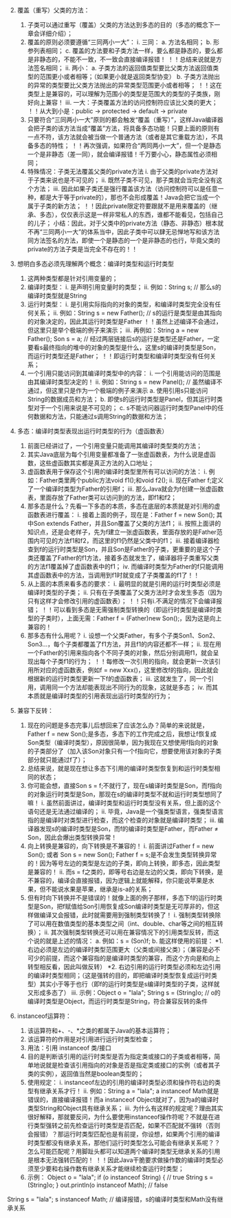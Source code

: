 2. 覆盖（重写）父类的方法：
    1) 子类可以通过重写（覆盖）父类的方法达到多态的目的（多态的概念下一章会详细介绍）；
    2) 覆盖的原则必须要遵循“三同两小一大”：
         i. 三同：
            a. 方法名相同；
            b. 形参列表相同；
            c. 覆盖的方法要和子类方法一样，要么都是静态的，要么都是非静态的，不能不一致，不一致会直接编译报错！
！！总结来说就是方法签名相同；
         ii. 两小：
            a. 子类方法的返回值类型要比父类方法返回值类型的范围更小或者相等；（如果更小就是返回类型协变）
            b. 子类方法抛出的异常的类型要比父类方法抛出的异常类型范围更小或者相等；
！！这在类型上是兼容的，可以理解为范围小的类型是范围大的类型的子类族，刚好向上兼容！
         iii. 一大：子类覆盖方法的访问控制符应该比父类的更大；
！！从大到小是：public  ->  protected  ->  default  -> private
    3) 只要符合“三同两小一大”原则的都会触发“覆盖（重写）”，这样Java编译器会把子类的该方法当成“覆盖”方法，将具备多态功能！只要上面的原则有一点不符，该方法就会被当做一个普通方法（或者是其它重载方法），不具备多态的特性；
！！再次强调，如果符合“两同两小一大”，但一个是静态一个是非静态（差一同），就会编译报错！千万要小心，静态属性必须相同；
    4) 特殊情况：子类无法覆盖父类的private方法
         i. 由于父类的private方法对于子类来说也是不可见的；
         ii. 既然子类不可见，那子类就会当完全没有这个方法；
         iii. 因此如果子类还是强行覆盖该方法（访问控制符可以是任意一种，都是大于等于private的），那也不会形成覆盖！Java会把它当成一个属于子类的新方法；
！！因此private限定符要跟就不是用来覆盖的（继承、多态），仅仅表示这是一样非常私人的东西，谁都不能看见，包括自己的儿子；
小结：因此，对于父类中的private方法（静态、非静态）根本就不再“三同两小一大”的体系当中，因此子类中可以肆无忌惮地写和该方法同方法签名的方法，即使一个是静态的一个是非静态的也行，毕竟父类的private的方法子类是当完全不存在的！！


1. 想明白多态必须先理解两个概念：编译时类型和运行时类型
    1) 这两种类型都是针对引用变量的；
    2) 编译时类型：
         i. 是声明引用变量时的类型；
         ii. 例如：String s;  // 那么s的编译时类型就是String
    3) 运行时类型：
         i. 是引用实际指向的对象的类型，和编译时类型完全没有任何关系；
         ii. 例如：String s = new Father();  // s的运行是类型是由其指向的对象决定的，因此其运行时类型是Father
！！虽然上述编译不会通过，但这里只是举个极端的例子来演示；
         iii. 再例如：String a = new Father();  Son s = a;  // 经过两层链接后s的运行是类型还是Father，一定要看s最终指向的堆中的对象的类型是什么，这里s的编译时类型是Son，而运行时类型还是Father；
！！即运行时类型和编译时类型没有任何关系；
    4) 一个引用只能访问到其编译时类型中的内容：
         i. 一个引用能访问的范围是由其编译时类型决定的！
         ii. 例如：String s = new Panel();  // 虽然编译不通过，但这里只是作为一个极端的例子来演示
             a. 使用引用s只能访问String的数据成员和方法；
             b. 即使s的运行时类型是Panel，但其运行时类型对于一个引用来说是不可见的；
             c. s不能访问器运行时类型Panel中的任何数据和方法，只能通过s调用String的数据和方法；

2. 多态：编译时类型表现出运行时类型的行为（虚函数表）
    1) 前面已经讲过了，一个引用变量只能调用其编译时类型类的方法；
    2) 其实Java底层为每个引用变量都准备了一张虚函数表，为什么说是虚函数，这些虚函数其实都是真正方法的入口地址；
    3) 虚函数表用于保存这个引用的编译时类型里所有可以访问的方法：
         i. 例如：Father类里两个public方法void f1();和void f2();
         ii. 现在Father f;定义了一个编译时类型为Father的引用f；
         iii. 那么Java就会为f创建一张虚函数表，里面存放了Father类可以访问到的方法，即f1和f2；
    4) 那多态是什么？先看一下多态的本质，多态在底层的本质就是对引用的虚函数表进行覆盖：
         i. 接着上面的例子，现在是：Father f = new Son();     其中Son extends Father，并且Son覆盖了父类的方法f1；
         ii. 按照上面讲的知识点，还是会老样子，先为f建立一张虚函数表，里面存放的是Father范围内可见的方法f1和f2，而这里的f1仍然是父类中的f1；
         iii. 接着编译器检查到f的运行时类型是Son，并且Son是Father的子类，更重要的是这个子类还覆盖了Father的f1方法，接着多态就发生了，编译器将子类重写父类的方法f1覆盖掉了虚函数表中的f1；
         iv. 而编译时类型为Father的f只能调用其虚函数表中的方法，当调用到f1时就变成了子类覆盖的f1了！！
    5) 从上面的本质来看多态的要求：
         i. 最明显的就是引用的运行时类型必须是编译时类型的子类；
         ii. 只有在子类覆盖了父类方法时才会发生多态（因为只有这样才会修改引用的虚函数表）；
！！只有i.不满足的情况下会编译报错；
！！可以看到多态是无需强制类型转换的（即运行时类型是编译时类型的子类时），上面无需：Father f = (Father)new Son();，因为这是向上兼容的！
    6) 那多态有什么用呢？
         i. 设想一个父类Father，有多个子类Son1、Son2、Son3...，每个子类都覆盖了f1方法，并且f1的内容还都不一样；
         ii. 现在用一个Father的引用来指向各个不同子类的对象，然后分别调用f1，就会呈现出每个子类f1的行为；
！！每修改一次引用的指向，就会更新一次该引用所对应的虚函数表，例如f = new Xxx()，这里修改f的指向，因此就会根据新的运行时类型更新一下f的虚函数表；
         iii. 这就发生了，同一个引用，调用同一个方法却能表现出不同行为的现象，这就是多态；
         iv. 而其本质就是编译时类型的引用表现出运行时类型的行为；

3. 兼容下反转：
    1) 现在的问题是多态完事儿后想回来了应该怎么办？简单的来说就是，Father f = new Son();是多态，多态下的工作完成之后，我想让f恢复成Son类型（编译时类型），原因很简单，因为我现在又想使用f指向的对象的子类部分了（加入该Son对象只有一个f指向它，想要使用该对象的子类部分就只能通过f了）；
    2) 总结来说，就是现在想让多态下引用的编译时类型恢复到和运行时类型相同的状态；
    3) 你可能会想，直接Son s = f;不就行了，现在s编译时类型是Son，而f指向的对象运行时类型是Son，那现在s的编译时类型不就和运行时类型想同了嘛！
         i. 虽然前面讲过，编译时类型和运行时类型没有关系，但上面的这个语句还是无法通过编译的；
         ii. 毕竟，Java是一个强类型语言，强类型语言指的是编译时对类型进行检查，而这个检查的对象就是编译时类型；
         iii. 编译器发现s的编译时类型是Son，而f的编译时类型是Father，而Father ≠ Son，因此会爆出类型转换异常！
    4) 向上转换是兼容的，向下转换是不兼容的！
         i. 前面讲过Father f = new Son(); 或者 Son s = new Son();  Father f = s;是不会发生类型转换异常的！因为等号左边的类型是左边的子类，即向上转换，即多态，因此类型是兼容的！
         ii. 而s = f之类的，即等号右边是左边的父类，即向下转换，是不兼容的，编译会直接报错，因为逻辑上就能解释，你只能说苹果是水果，但不能说水果是苹果，继承是is-a的关系；
    5) 但有时向下转换并不是错误的！就像上面的例子那样，多态下f的运行时类型是Son，把f赋值给Son引用恢复成Son编译时类型是无可厚非的，但这样做编译又会报错，此时就需要用到强制类型转换了！
         i. 强制类型转换除了可以用在数值类型的基本类型之间（int、double、char等之间的相互转换）；
         ii. 其次强制类型转换还可以用在兼容情况下的引用类型反转，而这个说的就是上述的情况：
             a. 例如：s = (Son)f;
             b. 能这样使用的前提：
                 *1. 右边必须是左边的编译时类型范围更大（父类或间接父类）；（兼容是必不可少的前提，而这个兼容指的是编译时类型的兼容，而这个方向是和向上转型相反看，因此叫做反转）
                 *2. 右边引用的运行时类型必须和左边引用的编译时类型相同；（这是强转的目的，即把编译时类型恢复成运行时类型）其实小于等于也行（即f的运行时类型是s编译时类型的子类，这样就又形成多态了）
         iii. 示例：Object o = "lala";  String s = (String)o;    // o的编译时类型是Object，而运行时类型是String，符合兼容反转的条件

4. instanceof运算符：
    1) 该运算符和+、-、*之类的都属于Java的基本运算符；
    2) 该运算符的作用是对引用进行运行时类型检查；
    3) 用法：引用 instanceof 类/接口
    4) 目的是判断该引用的运行时类型是否为指定类或接口的子类或者相等，简单地说就是检查该引用指向的对象是否是指定类或接口的实例（或者其子类的实例），返回值当然是boolean类型的；
    5) 使用规定：
         i. instanceof左边的引用的编译时类型必须和操作符右边的类型有继承关系才行！
         ii. 例如：String a = "lala";  a instanceof Math就是错误的，直接编译报错！而a instanceof Object就对了，因为a的编译时类型String和Object具有继承关系；
         iii. 为什么有这样的规定呢？理由其实很好解释，那就要反问，为什么要使用instanceof操作符呢？不就是在进行类型强转之前先检查运行时类型是否匹配，如果不匹配就不强转（否则会报错）？那运行时类型匹配也是有前提，你设想，如果两个引用的编译时类型都没有继承关系，那他们运行时类型怎么可能会有继承关系呢？？怎么可能匹配呢？用脚趾头都可以知道两个编译时类型无继承关系的引用是根本无法强转匹配的！
！！因此Java干脆要求做操作数的编译时类型必须至少要和右操作数有继承关系才能继续检查运行时类型；
    6) 示例：
Object o = "lala";
if (o instanceof String) { // true
	String s = (String)o;
}
out.println(o instanceof Math); // false


String s = "lala";
s instanceof Math; // 编译报错，s的编译时类型和Math没有继承关系
